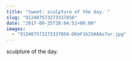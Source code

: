 ```yaml
---
title: "tweet: sculpture of the day. "
slug: "912407573273337856"
date: "2017-09-25T20:04:51+00:00"
images:
  - "912407573273337856-DKmF1b2VAAAs7ur.jpg"
---
```

sculpture of the day. 